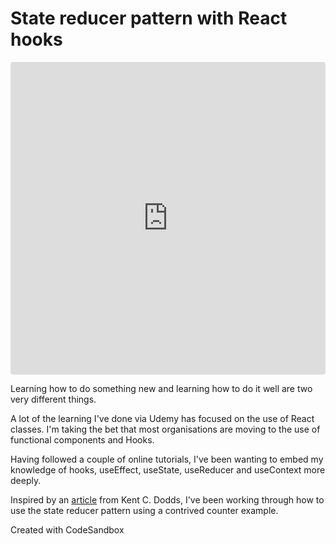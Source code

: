 # State reducer pattern with React hooks

<iframe src="https://codesandbox.io/embed/reverent-jackson-l4dk4?fontsize=14&hidenavigation=1&theme=dark"
     style="width:100%; height:500px; border:0; border-radius: 4px; overflow:hidden;"
     title="reverent-jackson-l4dk4"
     allow="accelerometer; ambient-light-sensor; camera; encrypted-media; geolocation; gyroscope; hid; microphone; midi; payment; usb; vr; xr-spatial-tracking"
     sandbox="allow-forms allow-modals allow-popups allow-presentation allow-same-origin allow-scripts"
   ></iframe>

Learning how to do something new and learning how to do it well are two very different things.

A lot of the learning I've done via Udemy has focused on the use of React classes. I'm taking the bet that most organisations are moving to the use of functional components and Hooks.

Having followed a couple of online tutorials, I've been wanting to embed my knowledge of hooks, useEffect, useState, useReducer and useContext more deeply.

Inspired by an [article](https://kentcdodds.com/blog/the-state-reducer-pattern-with-react-hooks) from Kent C. Dodds, I've been working through how to use the state reducer pattern using a contrived counter example.

Created with CodeSandbox
